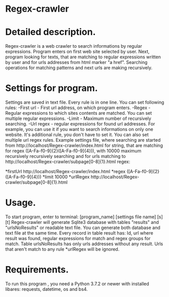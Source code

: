 # Regex-crawler
# Detailed description.
Regex-crawler is a web crawler to search informations by regular expressions. Program enters on first web site selected by user. Next, program looking for texts, that are matching to regular expressions written by user and for urls addresses from html marker "a href". Searching operations for matching patterns and next urls are making recursively.

# Settings for program.
Settings are saved in text file. Every rule is in one line. You can set following rules:
-First url - First url address, on which program enters.
-Regex - Regular expressions to which sites contents are matched. You can set multiple regular expressions.
-Limit - Maximum number of recursively searching.
-Url regex - regular expressions for found url addresses. For example, you can use it if you want to search informations on only one website. It's additional rule, you don't have to set it. You can also set multiple url regex rules. 
Example settings file, where searching are started from http://localhost/Regex-crawler/index.html for string, that are matching for regex ([A-Fa-f0-9]{2}([A-Fa-f0-9]{4})), with 10000 maximum recursively recursively searching and for urls matching to http://localhost/Regex-crawler/subpage[0-8]{1}\.html regex:

*firstUrl http://localhost/Regex-crawler/index.html
*regex ([A-Fa-f0-9]{2}([A-Fa-f0-9]{4}))
*limit 10000
*urlRegex http://localhost/Regex-crawler/subpage[0-8]{1}\.html

# Usage.
To start program, enter to terminal: [program_name] [settings file name] [s] [t]
Regex-crawler will generate Sqlite3 database with tables "results" and "urlsNoResults" or readable text file. You can generate both database and text file at the same time. Every record in table result has: Id, url where result was found, regular expressions for match and regex groups for match. Table urlsNoResults has only urls addresses without any result. Urls that aren't match to any rule *urlRegex will be ignored. 

# Requirements.
To run this program , you need a Python 3.7.2 or newer with installed libares: requests, datetime, os and bs4.
